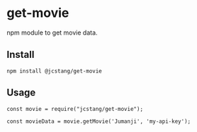 # get-movie
npm module to get movie data.

## Install
```
npm install @jcstang/get-movie
```

## Usage
```
const movie = require("jcstang/get-movie");

const movieData = movie.getMovie('Jumanji', 'my-api-key');
```